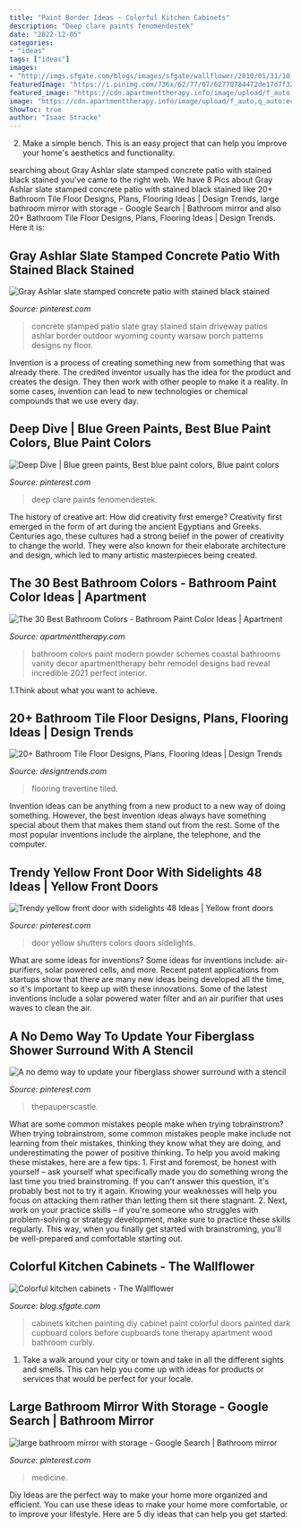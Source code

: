 ```yaml
---
title: "Paint Border Ideas ~ Colorful Kitchen Cabinets"
description: "Deep clare paints fenomendestek"
date: "2022-12-05"
categories:
- "ideas"
tags: ["ideas"]
images:
- "http://imgs.sfgate.com/blogs/images/sfgate/wallflower/2010/01/31/10-1-cabinets318x425.jpg"
featuredImage: "https://i.pinimg.com/736x/62/77/07/62770784472de17d7f321ae6e67bb45e.jpg"
featured_image: "https://cdn.apartmenttherapy.info/image/upload/f_auto,q_auto:eco,w_730/at/Modern-Coastal-Powder-Room-with-Blueprint-Color-of-the-Year-and-Seadrift-Vanity-with-Black-Hardware"
image: "https://cdn.apartmenttherapy.info/image/upload/f_auto,q_auto:eco,w_730/at/Modern-Coastal-Powder-Room-with-Blueprint-Color-of-the-Year-and-Seadrift-Vanity-with-Black-Hardware"
ShowToc: true
author: "Isaac Stracke"
---
```



2. Make a simple bench. This is an easy project that can help you improve your home's aesthetics and functionality. 

	

		
searching about Gray Ashlar slate stamped concrete patio with stained black stained you've came to the right web. We have 8 Pics about Gray Ashlar slate stamped concrete patio with stained black stained like 20+ Bathroom Tile Floor Designs, Plans, Flooring Ideas | Design Trends, large bathroom mirror with storage - Google Search | Bathroom mirror and also 20+ Bathroom Tile Floor Designs, Plans, Flooring Ideas | Design Trends. Here it is:
		
    
## Gray Ashlar Slate Stamped Concrete Patio With Stained Black Stained

<img loading=lazy src="https://i.pinimg.com/736x/72/ba/58/72ba586b27cfda81a56448e4aa199c51--stamped-concrete-patios-backyard-patio.jpg" onerror="this.onerror=null;this.src='https://tse3.mm.bing.net/th?id=OIP.N-Nb3NGt8STeV_RwJLCHYwHaJ3&amp;pid=15.1';" alt="Gray Ashlar slate stamped concrete patio with stained black stained">

_Source: pinterest.com_

>concrete stamped patio slate gray stained stain driveway patios ashlar border outdoor wyoming county warsaw porch patterns designs ny floor. 

	

Invention is a process of creating something new from something that was already there. The credited inventor usually has the idea for the product and creates the design. They then work with other people to make it a reality. In some cases, invention can lead to new technologies or chemical compounds that we use every day.

    
## Deep Dive | Blue Green Paints, Best Blue Paint Colors, Blue Paint Colors

<img loading=lazy src="https://i.pinimg.com/736x/b5/91/c9/b591c94a9b4cdc05c3736ce54d897272.jpg" onerror="this.onerror=null;this.src='https://tse4.mm.bing.net/th?id=OIP.aFl1m41oXpI2wJHTxlJ4YgHaJQ&amp;pid=15.1';" alt="Deep Dive | Blue green paints, Best blue paint colors, Blue paint colors">

_Source: pinterest.com_

>deep clare paints fenomendestek. 

	

The history of creative art: How did creativity first emerge?
Creativity first emerged in the form of art during the ancient Egyptians and Greeks. Centuries ago, these cultures had a strong belief in the power of creativity to change the world. They were also known for their elaborate architecture and design, which led to many artistic masterpieces being created.

    
## The 30 Best Bathroom Colors - Bathroom Paint Color Ideas | Apartment

<img loading=lazy src="https://cdn.apartmenttherapy.info/image/upload/f_auto,q_auto:eco,w_730/at/Modern-Coastal-Powder-Room-with-Blueprint-Color-of-the-Year-and-Seadrift-Vanity-with-Black-Hardware" onerror="this.onerror=null;this.src='https://tse4.mm.bing.net/th?id=OIP.ncgkpzLi_2UHZf0-qKSdjAHaLH&amp;pid=15.1';" alt="The 30 Best Bathroom Colors - Bathroom Paint Color Ideas | Apartment">

_Source: apartmenttherapy.com_

>bathroom colors paint modern powder schemes coastal bathrooms vanity decor apartmenttherapy behr remodel designs bad reveal incredible 2021 perfect interior. 

	

1.Think about what you want to achieve.

    
## 20+ Bathroom Tile Floor Designs, Plans, Flooring Ideas | Design Trends

<img loading=lazy src="https://images.designtrends.com/wp-content/uploads/2016/01/06070041/Traditional-Bathroom-Vinyl-flooring-Design-.jpg" onerror="this.onerror=null;this.src='https://tse4.mm.bing.net/th?id=OIP.D0yR8oxw_n9zOPn9BwSwewHaJQ&amp;pid=15.1';" alt="20+ Bathroom Tile Floor Designs, Plans, Flooring Ideas | Design Trends">

_Source: designtrends.com_

>flooring travertine tiled. 

	

Invention ideas can be anything from a new product to a new way of doing something. However, the best invention ideas always have something special about them that makes them stand out from the rest. Some of the most popular inventions include the airplane, the telephone, and the computer.

    
## Trendy Yellow Front Door With Sidelights 48 Ideas | Yellow Front Doors

<img loading=lazy src="https://i.pinimg.com/736x/f1/aa/8a/f1aa8ac51ffb993c37bbe912c5061d55.jpg" onerror="this.onerror=null;this.src='https://tse2.mm.bing.net/th?id=OIP.fAWCMJsLIe-IiUFzWCfYaAAAAA&amp;pid=15.1';" alt="Trendy yellow front door with sidelights 48 Ideas | Yellow front doors">

_Source: pinterest.com_

>door yellow shutters colors doors sidelights. 

	

What are some ideas for inventions?
Some ideas for inventions include: air-purifiers, solar powered cells, and more. Recent patent applications from startups show that there are many new ideas being developed all the time, so it's important to keep up with these innovations. Some of the latest inventions include a solar powered water filter and an air purifier that uses waves to clean the air.

    
## A No Demo Way To Update Your Fiberglass Shower Surround With A Stencil

<img loading=lazy src="https://i.pinimg.com/736x/a8/c0/25/a8c025710f12b4f99e0772672d37d6f2.jpg" onerror="this.onerror=null;this.src='https://tse2.mm.bing.net/th?id=OIP.gmGeakS9fFzL2ebruXBWQQHaJ3&amp;pid=15.1';" alt="A no demo way to update your fiberglass shower surround with a stencil">

_Source: pinterest.com_

>thepauperscastle. 

	

What are some common mistakes people make when trying tobrainstrom?
When trying tobrainstrom, some common mistakes people make include not learning from their mistakes, thinking they know what they are doing, and underestimating the power of positive thinking. To help you avoid making these mistakes, here are a few tips: 1. First and foremost, be honest with yourself – ask yourself what specifically made you do something wrong the last time you tried brainstroming. If you can't answer this question, it's probably best not to try it again. Knowing your weaknesses will help you focus on attacking them rather than letting them sit there stagnant. 2. Next, work on your practice skills – if you're someone who struggles with problem-solving or strategy development, make sure to practice these skills regularly. This way, when you finally get started with brainstroming, you'll be well-prepared and comfortable starting out. 
    
## Colorful Kitchen Cabinets - The Wallflower

<img loading=lazy src="http://imgs.sfgate.com/blogs/images/sfgate/wallflower/2010/01/31/10-1-cabinets318x425.jpg" onerror="this.onerror=null;this.src='https://tse2.mm.bing.net/th?id=OIP.3h6HOJvbRz7uFZwILOZxCgAAAA&amp;pid=15.1';" alt="Colorful kitchen cabinets - The Wallflower">

_Source: blog.sfgate.com_

>cabinets kitchen painting diy cabinet paint colorful doors painted dark cupboard colors before cupboards tone therapy apartment wood bathroom curbly. 

	

1. Take a walk around your city or town and take in all the different sights and smells. This can help you come up with ideas for products or services that would be perfect for your locale. 

    
## Large Bathroom Mirror With Storage - Google Search | Bathroom Mirror

<img loading=lazy src="https://i.pinimg.com/736x/62/77/07/62770784472de17d7f321ae6e67bb45e.jpg" onerror="this.onerror=null;this.src='https://tse2.mm.bing.net/th?id=OIP.kA6AKz0-k3GqKNColoMEfAHaJ4&amp;pid=15.1';" alt="large bathroom mirror with storage - Google Search | Bathroom mirror">

_Source: pinterest.com_

>medicine. 

	

Diy Ideas are the perfect way to make your home more organized and efficient. You can use these ideas to make your home more comfortable, or to improve your lifestyle. Here are 5 diy ideas that can help you get started: 

